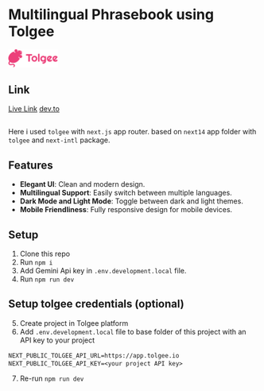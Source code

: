 # Multilingual Phrasebook using Tolgee
[<img src="https://raw.githubusercontent.com/tolgee/documentation/main/tolgee_logo_text.svg" alt="Tolgee" width="100" />](https://tolgee.io)

## Link
[Live Link](https://expense-tracker-five-silk-80.vercel.app/)
[dev.to](https://dev.to/mayank_mohapatra/creating-a-multilingual-expense-tracker-with-tolgee-445a)

##
Here i used `tolgee` with `next.js` app router.
based on `next14` app folder with `tolgee` and `next-intl` package.

## Features
- **Elegant UI**: Clean and modern design.
- **Multilingual Support**: Easily switch between multiple languages.
- **Dark Mode and Light Mode**: Toggle between dark and light themes.
- **Mobile Friendliness**: Fully responsive design for mobile devices.

## Setup

1. Clone this repo
2. Run `npm i`
3. Add Gemini Api key in `.env.development.local` file.
4. Run `npm run dev`

## Setup tolgee credentials (optional)

5. Create project in Tolgee platform
6. Add `.env.development.local` file to base folder of this project with an API key to your project

```
NEXT_PUBLIC_TOLGEE_API_URL=https://app.tolgee.io
NEXT_PUBLIC_TOLGEE_API_KEY=<your project API key>
```

7. Re-run `npm run dev`
